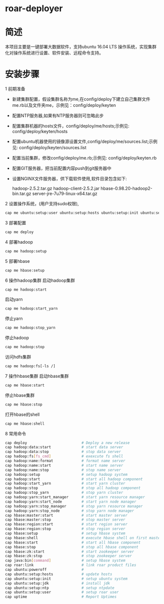 # roar-deployer


简述
=========
本项目主要是一键部署大数据软件，支持ubuntu 16.04 LTS 操作系统，实现集群化对操作系统进行设置、软件安装、远程命令支持。


安装步骤
=========
1 前期准备
  * 新建集群配置，假设集群名称为me,在config/deploy下建立自己集群文件me.rb以及文件夹me，示例见：config/deploy/keyten
  * 配置NTP服务器,如果有NTP服务器则可忽略此步
  * 配置集群机器的hosts文件，config/deploy/me/hosts;示例见: config/deploy/keyten/hosts
  * 配置ubuntu机器使用的镜像源设置文件,config/deploy/me/sources.list;示例见: config/deploy/keyten/sources.list
  * 配置当前集群，修改config/deploy/me.rb;示例见: config/deploy/keyten.rb 
  * 配置GIT服务器，把当前配置内容push到git服务器中
  * 设置NGINX文件服务器，供下载软件使用,软件目录包含如下:

    hadoop-2.5.2.tar.gz hadoop-client-2.5.2.jar hbase-0.98.20-hadoop2-bin.tar.gz server-jre-7u79-linux-x64.tar.gz

2 设置操作系统，(用户支持sudo权限),
  ```sh
  cap me ubuntu:setup:user ubuntu:setup:hosts ubuntu:setup:init ubuntu:setup:ntp ubuntu:setup:jdk
  ```
3 部署配置
  ```sh
  cap me deploy
  ```
4 部署hadoop
  ```sh
  cap me hadoop:setup
  ```
5 部署hbase
  ```sh
  cap me hbase:setup
  ```
6 操作hadoop集群
  启动hadoop集群
  ```sh
  cap me hadoop:start
  ```
  启动yarn
  ```sh
  cap me hadoop:start_yarn
  ```
  停止yarn
  ```sh
  cap me hadoop:stop_yarn
  ```
  停止hadoop
  ```sh
  cap me hadoop:stop
  ```
  访问hdfs集群
  ```sh
  cap me hadoop:fs[-ls /]
  ```
7 操作hbase集群
  启动hbase集群
  ```sh
  cap me hbase:start
  ```
  停止hbase集群
  ```sh
  cap me hbase:stop
  ```
  打开hbase的shell
  ```sh
  cap me hbase:shell
  ```
8 常用命令
  ```sh
  cap deploy                         # Deploy a new release
  cap hadoop:data:start              # start data server
  cap hadoop:data:stop               # stop data server
  cap hadoop:fs[fs_cmd]              # exexcute fs shell
  cap hadoop:name:format             # format name server
  cap hadoop:name:start              # start name server
  cap hadoop:name:stop               # stop name server
  cap hadoop:setup                   # setup hadoop system
  cap hadoop:start                   # start all hadoop component
  cap hadoop:start_yarn              # start yarn cluster
  cap hadoop:stop                    # stop all hadoop component
  cap hadoop:stop_yarn               # stop yarn cluster
  cap hadoop:yarn:start_manager      # start yarn resource manager
  cap hadoop:yarn:start_node         # start yarn node manager
  cap hadoop:yarn:stop_manager       # stop yarn resource manager
  cap hadoop:yarn:stop_node          # stop yarn node manager
  cap hbase:master:start             # start master server
  cap hbase:master:stop              # stop master server
  cap hbase:region:start             # start region server
  cap hbase:region:stop              # stop region server
  cap hbase:setup                    # setup hbase system
  cap hbase:shell                    # execute hbase shell on first master server
  cap hbase:start                    # start all hbase component
  cap hbase:stop                     # stop all hbase component
  cap hbase:zk:start                 # start zookeeper server
  cap hbase:zk:stop                  # stop zookeeper server
  cap java:bin[command]              # setup hbase system
  cap roar:link                      # link roar product files
  cap ubuntu:poweroff                # 
  cap ubuntu:setup:hosts             # update hosts
  cap ubuntu:setup:init              # setup ubuntu system
  cap ubuntu:setup:jdk               # install jdk
  cap ubuntu:setup:ntp               # setup ntpdate
  cap ubuntu:setup:user              # setup roar user
  cap uptime                         # Report Uptimes
  ```


